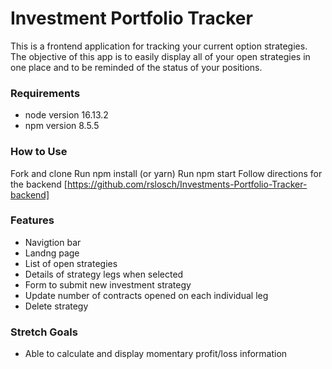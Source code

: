 # Investment Portfolio Tracker
This is a frontend application for tracking your current option strategies. The objective of this app is to easily display all of your open strategies in one place and to be reminded of the status of your positions.

### Requirements
* node version 16.13.2
* npm version 8.5.5

### How to Use
Fork and clone
Run npm install (or yarn)
Run npm start
Follow directions for the backend [https://github.com/rslosch/Investments-Portfolio-Tracker-backend]

### Features
* Navigtion bar
* Landng page 
* List of open strategies
* Details of strategy legs when selected
* Form to submit new investment strategy
* Update number of contracts opened on each individual leg
* Delete strategy

### Stretch Goals
* Able to calculate and display momentary profit/loss information
